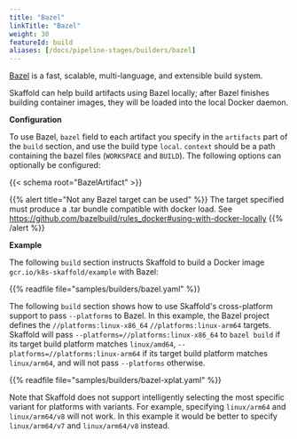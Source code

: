 ```yaml
---
title: "Bazel"
linkTitle: "Bazel"
weight: 30
featureId: build
aliases: [/docs/pipeline-stages/builders/bazel]
---
```


[Bazel](https://bazel.build/) is a fast, scalable, multi-language, and
extensible build system.

Skaffold can help build artifacts using Bazel locally; after Bazel finishes building
container images, they will be loaded into the local Docker daemon.

**Configuration**

To use Bazel, `bazel` field to each artifact you specify in the
`artifacts` part of the `build` section, and use the build type `local`.
`context` should be a path containing the bazel files
(`WORKSPACE` and `BUILD`). The following options can optionally be configured:

{{< schema root="BazelArtifact" >}}

{{% alert title="Not any Bazel target can be used" %}}
The target specified must produce a .tar bundle compatible
with docker load. See
<a href="https://github.com/bazelbuild/rules_docker#using-with-docker-locally">https://github.com/bazelbuild/rules_docker#using-with-docker-locally</a>
{{% /alert %}}


**Example**

The following `build` section instructs Skaffold to build a
Docker image `gcr.io/k8s-skaffold/example` with Bazel:

{{% readfile file="samples/builders/bazel.yaml" %}}

The following `build` section shows how to use Skaffold's
cross-platform support to pass `--platforms` to Bazel. In this
example, the Bazel project defines the `//platforms:linux-x86_64`
`//platforms:linux-arm64` targets. Skaffold will pass `--platforms=//platforms:linux-x86_64` to `bazel build`
if its target build platform matches `linux/amd64`, `--platforms=//platforms:linux-arm64`
if its target build platform matches `linux/arm64`, and will not pass `--platforms` otherwise.

{{% readfile file="samples/builders/bazel-xplat.yaml" %}}

Note that Skaffold does not support intelligently selecting the most specific
variant for platforms with variants. For example, specifying `linux/arm64`
and `linux/arm64/v8` will not work. In this example it would be better to
specify `linux/arm64/v7` and `linux/arm64/v8` instead.